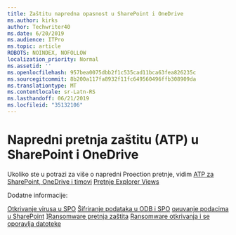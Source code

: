 ```yaml
---
title: Zaštitu napredna opasnost u SharePoint i OneDrive
ms.author: kirks
author: Techwriter40
ms.date: 6/20/2019
ms.audience: ITPro
ms.topic: article
ROBOTS: NOINDEX, NOFOLLOW
localization_priority: Normal
ms.assetid: ''
ms.openlocfilehash: 957bea0075dbb2f1c535cad11bca63fea826235c
ms.sourcegitcommit: 8b200a117fa8932f11fc649560496ffb308909da
ms.translationtype: MT
ms.contentlocale: sr-Latn-RS
ms.lasthandoff: 06/21/2019
ms.locfileid: "35132106"
---
```

# <a name="advanced-threat-protection-atp-in-sharepoint-and-onedrive"></a>Napredni pretnja zaštitu (ATP) u SharePoint i OneDrive

Ukoliko ste u potrazi za više o napredni Proection pretnje, vidim [ATP za SharePoint, OneDrive i timovi](https://docs.microsoft.com/en-us/office365/securitycompliance/atp-for-spo-odb-and-teams)
[Pretnje Explorer Views](https://docs.microsoft.com/en-us/office365/securitycompliance/threat-explorer-views)

Dodatne informacije:

[Otkrivanje virusa u SPO](https://docs.microsoft.com/en-us/office365/securitycompliance/virus-detection-in-spo)
[Šifriranje podataka u ODB i SPO](https://docs.microsoft.com/en-us/office365/securitycompliance/data-encryption-in-odb-and-spo)
[oиuvanje podacima u SharePoint](https://docs.microsoft.com/en-us/sharepoint/safeguarding-your-data) ][Ransomware pretnja zaštita](https://docs.microsoft.com/en-us/windows/security/threat-protection/intelligence/ransomware-malware)
[Ransomware otkrivanja i se oporavlja datoteke](https://support.office.com/en-ie/article/Ransomware-detection-and-recovering-your-files-0d90ec50-6bfd-40f4-acc7-b8c12c73637f)